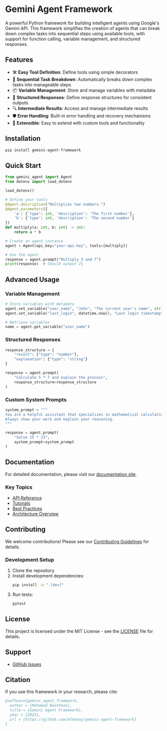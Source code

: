 # Gemini Agent Framework

A powerful Python framework for building intelligent agents using Google's Gemini API. This framework simplifies the creation of agents that can break down complex tasks into sequential steps using available tools, with support for function calling, variable management, and structured responses.

## Features

- 🛠️ **Easy Tool Definition**: Define tools using simple decorators
- 🔄 **Sequential Task Breakdown**: Automatically breaks down complex tasks into manageable steps
- 📦 **Variable Management**: Store and manage variables with metadata
- 🎯 **Structured Responses**: Define response structures for consistent outputs
- 🔍 **Intermediate Results**: Access and manage intermediate results
- 🛡️ **Error Handling**: Built-in error handling and recovery mechanisms
- 🔌 **Extensible**: Easy to extend with custom tools and functionality

## Installation

```bash
pip install gemini-agent-framework
```

## Quick Start

```python
from gemini_agent import Agent
from dotenv import load_dotenv

load_dotenv()

# Define your tools
@Agent.description("Multiplies two numbers.")
@Agent.parameters({
    'a': {'type': int, 'description': 'The first number'},
    'b': {'type': int, 'description': 'The second number'}
})
def multiply(a: int, b: int) -> int:
    return a * b

# Create an agent instance
agent = Agent(api_key="your-api-key", tools=[multiply])

# Use the agent
response = agent.prompt("Multiply 3 and 7")
print(response)  # Should output 21
```

## Advanced Usage

### Variable Management

```python
# Store variables with metadata
agent.set_variable("user_name", "John", "The current user's name", str)
agent.set_variable("last_login", datetime.now(), "Last login timestamp", datetime)

# Retrieve variables
name = agent.get_variable("user_name")
```

### Structured Responses

```python
response_structure = {
    "result": {"type": "number"},
    "explanation": {"type": "string"}
}

response = agent.prompt(
    "Calculate 5 * 7 and explain the process",
    response_structure=response_structure
)
```

### Custom System Prompts

```python
system_prompt = """
You are a helpful assistant that specializes in mathematical calculations.
Always show your work and explain your reasoning.
"""

response = agent.prompt(
    "Solve 15 * 23",
    system_prompt=system_prompt
)
```

## Documentation

For detailed documentation, please visit our [documentation site](https://github.com/m7mdony/gemini-agent-framework/wiki).

### Key Topics

- [API Reference](https://github.com/m7mdony/gemini-agent-framework/wiki/API-Reference)
- [Tutorials](https://github.com/m7mdony/gemini-agent-framework/wiki/Tutorials)
- [Best Practices](https://github.com/m7mdony/gemini-agent-framework/wiki/Best-Practices)
- [Architecture Overview](https://github.com/m7mdony/gemini-agent-framework/wiki/Architecture)

## Contributing

We welcome contributions! Please see our [Contributing Guidelines](CONTRIBUTING.md) for details.

### Development Setup

1. Clone the repository
2. Install development dependencies:
   ```bash
   pip install -e ".[dev]"
   ```
3. Run tests:
   ```bash
   pytest
   ```

## License

This project is licensed under the MIT License - see the [LICENSE](LICENSE) file for details.

## Support

- [GitHub Issues](https://github.com/m7mdony/gemini-agent-framework/issues)

## Citation

If you use this framework in your research, please cite:

```bibtex
@software{gemini_agent_framework,
  author = {Mohamed Baathman},
  title = {Gemini Agent Framework},
  year = {2025},
  url = {https://github.com/m7mdony/gemini-agent-framework}
}
``` 